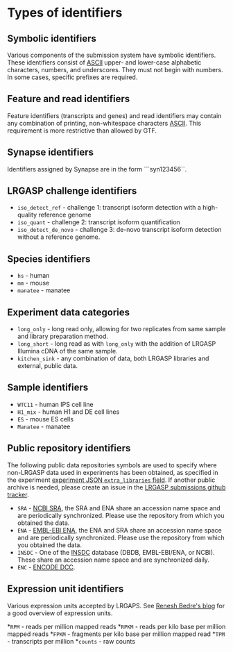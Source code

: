 # Types of identifiers

## Symbolic identifiers

Various components of the submission system have symbolic identifiers.  These identifiers consist of [ASCII](https://en.wikipedia.org/wiki/ASCII) upper- and lower-case alphabetic characters, numbers, and underscores.  They must not begin with numbers.  In some cases, specific prefixes are required.

## Feature and read identifiers

Feature identifiers (transcripts and genes) and read identifiers may contain any combination of printing, non-whitespace characters [ASCII](https://en.wikipedia.org/wiki/ASCII).  This requirement is more restrictive than allowed by GTF.

## Synapse identifiers

Identifiers assigned by Synapse are in the form ```syn123456``.

## LRGASP challenge identifiers

* ``iso_detect_ref`` - challenge 1: transcript isoform detection with a high-quality reference genome
* ``iso_quant`` - challenge 2: transcript isoform quantification
* ``iso_detect_de_novo`` - challenge 3: de-novo transcript isoform detection without a reference genome.

## Species identifiers
* ``hs`` - human
* ``mm`` - mouse
* ``manatee`` - manatee

## Experiment data categories
* ``long_only`` - long read only, allowing for two replicates from same sample and library preparation method.
* ``long_short`` - long read as with ``long_only`` with the addition of LRGASP Illumina cDNA of the same sample.
* ``kitchen_sink`` - any combination of data, both LRGASP libraries and external, public data.

## Sample identifiers

* ``WTC11`` - human IPS cell line
* ``H1_mix`` - human H1 and DE cell lines
* ``ES`` - mouse ES cells
* ``Manatee`` - manatee

## Public repository identifiers

The following public data repositories symbols are used to specify where non-LRGASP
data used in experiments has been obtained, as specified in the experiment
[experiment JSON ``extra_libraries`` field](metadata.md#experiment_json).
If another public archive is needed, please create an  issue in the
[LRGASP submissions github tracker](https://github.com/LRGASP/lrgasp-submissions/issues).

* ``SRA`` - [NCBI SRA](https://www.ncbi.nlm.nih.gov/sra/), the SRA and ENA share an accession name space and are periodically synchronized.  Please use the repository from which you obtained the data.
* ``ENA`` - [EMBL-EBI ENA](https://www.ebi.ac.uk/ena/), the ENA and SRA share an accession name space and are periodically synchronized.  Please use the repository from which you obtained the data.
* ``INSDC`` - One of the [INSDC](http://www.insdc.org/) database (DBDB, EMBL-EBI/ENA, or NCBI).  These  share an accession name space and are synchronized daily.
* ``ENC`` - [ENCODE DCC](https://www.encodeproject.org/).


## Expression unit identifiers
Various expression units accepted by LRGAPS.  See 
[Renesh Bedre's blog](https://www.reneshbedre.com/blog/expression_units.html)
for a good overview of expression units.

*``RPM`` - reads per million mapped reads
*``RPKM`` - reads per kilo base per million mapped reads
*``FPKM`` - fragments per kilo base per million mapped read
*``TPM`` - transcripts per million
*``counts`` - raw counts
